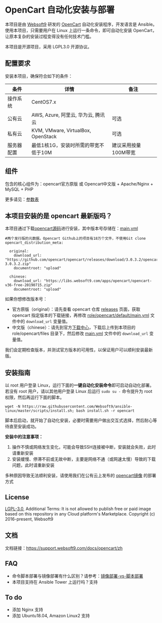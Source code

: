 
# OpenCart 自动化安装与部署

本项目是由 [Websoft9](https://www.websoft9.com) 研发的 [OpenCart](https://www.opencart.com/) 自动化安装程序，开发语言是 Ansible。使用本项目，只需要用户在 Linux 上运行一条命令，即可自动化安装 OpenCart，让原本复杂的安装过程变得没有任何技术门槛。  

本项目是开源项目，采用 LGPL3.0 开源协议。

## 配置要求

安装本项目，确保符合如下的条件：

| 条件       | 详情       | 备注  |
| ------------ | ------------ | ----- |
| 操作系统       | CentOS7.x       |   |
| 公有云| AWS, Azure, 阿里云, 华为云, 腾讯云 | 可选 |
| 私有云|  KVM, VMware, VirtualBox, OpenStack | 可选 |
| 服务器配置 | 最低1核1G，安装时所需的带宽不低于10M |  建议采用按量100M带宽 |

## 组件

包含的核心组件为：opencart官方原版 或 Opencart中文版 + Apache/Nginx + MySQL + PHP

更多请见：[参数表](/docs/zh/stack-components.md)

## 本项目安装的是 opencart 最新版吗？

本项目通过下载[opencart源码](https://github.com/opencart/opencart)进行安装，其中版本号存储在：[main.yml](/roles/opencart/defaults/main.yml)

```
#两个发行版的元数据。Opencart Github上的项目有18万个文件，不使用Git clone
opencart_distribution_meta:

  original:
    download_url: "https://github.com/opencart/opencart/releases/download/3.0.3.2/opencart-3.0.3.2.zip"
    documentroot: "upload"
  
  chinese:
    download_url: "https://libs.websoft9.com/apps/opencart/opencart-v36-free-20190715.zip"
    documentroot: "upload"
```
如果你想修改版本号：

- 官方原版（original）：请先查看 opencart 仓库 [releases](https://github.com/opencart/opencart/releases) 页面，获取 opencart 指定版本的下载链接，再修改 [role/opencart/default/main.yml](/roles/opencart/defaults/main.yml) 文件中的 `download_url` 变量值。
- 中文版（chinese）：请先到官方[下载中心](https://www.opencart.cn/download#anchor-download)，下载后上传到本项目的 role/opencart/files 目录下，然后修改 [main.yml](/roles/opencart/defaults/main.yml) 文件中的 `download_url` 变量值。

我们会定期检查版本，并测试官方版本的可用性，以保证用户可以顺利安装最新版。

## 安装指南

以 root 用户登录 Linux，运行下面的**一键自动化安装命令**即可启动自动化部署。若没有 root 用户，请以其他用户登录 Linux 后运行 `sudo su -` 命令提升为 root 权限，然后再运行下面的脚本。

```
wget -N https://raw.githubusercontent.com/Websoft9/ansible-linux/master/scripts/install.sh; bash install.sh -r opencart
```

脚本后启动，就开始了自动化安装，必要时需要用户做出交互式选择，然后耐心等待直至安装成功。

**安装中的注意事项：**  

1. 操作不慎或网络发生变化，可能会导致SSH连接被中断，安装就会失败，此时请重新安装
2. 安装缓慢、停滞不前或无故中断，主要是网络不通（或网速太慢）导致的下载问题，此时请重新安装

多种原因导致无法顺利安装，请使用我们在公有云上发布的 [opencart镜像](https://apps.websoft9.com/opencart) 的部署方式

## License

[LGPL-3.0](/License.md), Additional Terms: It is not allowed to publish free or paid image based on this repository in any Cloud platform's Marketplace.
Copyright (c) 2016-present, Websoft9

## 文档

文档链接：https://support.websoft9.com/docs/opencart/zh

## FAQ

- 命令脚本部署与镜像部署有什么区别？请参考：[镜像部署-vs-脚本部署](https://support.websoft9.com/docs/faq/zh/bz-product.html#镜像部署-vs-脚本部署)
- 本项目支持在 Ansible Tower 上运行吗？支持

## To do

* 添加 Nginx 支持
* 添加 Ubuntu18.04, Amazon Linux2 支持
